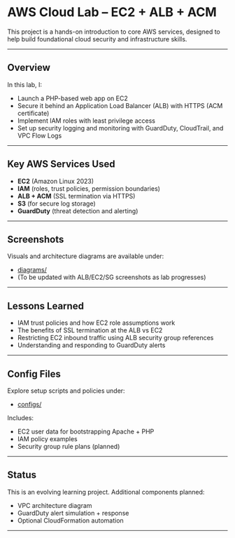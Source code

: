 # AWS Cloud Lab – EC2 + ALB + ACM

This project is a hands-on introduction to core AWS services, designed to help build foundational cloud security and infrastructure skills.

---

## Overview

In this lab, I:

- Launch a PHP-based web app on EC2
- Secure it behind an Application Load Balancer (ALB) with HTTPS (ACM certificate)
- Implement IAM roles with least privilege access
- Set up security logging and monitoring with GuardDuty, CloudTrail, and VPC Flow Logs

---

## Key AWS Services Used

- **EC2** (Amazon Linux 2023)
- **IAM** (roles, trust policies, permission boundaries)
- **ALB + ACM** (SSL termination via HTTPS)
- **S3** (for secure log storage)
- **GuardDuty** (threat detection and alerting)

---

## Screenshots

Visuals and architecture diagrams are available under:
- [diagrams/](https://github.com/Willief3/aws-cloud-lab/tree/main/diagrams)
- (To be updated with ALB/EC2/SG screenshots as lab progresses)

---

## Lessons Learned

- IAM trust policies and how EC2 role assumptions work
- The benefits of SSL termination at the ALB vs EC2
- Restricting EC2 inbound traffic using ALB security group references
- Understanding and responding to GuardDuty alerts

---

## Config Files

Explore setup scripts and policies under:
- [configs/](https://github.com/Willief3/aws-cloud-lab/tree/main/configs)

Includes:
- EC2 user data for bootstrapping Apache + PHP
- IAM policy examples
- Security group rule plans (planned)

---

## Status

This is an evolving learning project. Additional components planned:
- VPC architecture diagram
- GuardDuty alert simulation + response
- Optional CloudFormation automation

---

